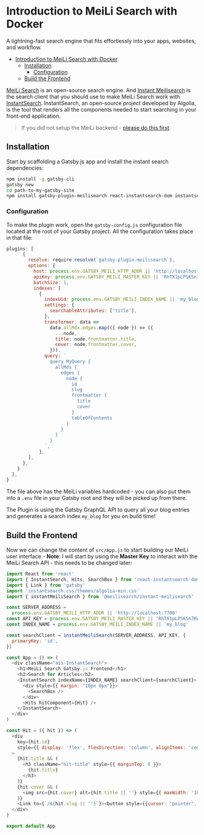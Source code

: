 # Introduction to MeiLi Search with Docker 

A lightning-fast search engine that fits effortlessly into your apps, websites, and workflow.


<!-- TOC -->

- [Introduction to MeiLi Search with Docker](#introduction-to-meili-search-with-docker)
  - [Installation](#installation)
    - [Configuration](#configuration)
  - [Build the Frontend](#build-the-frontend)

<!-- /TOC -->


[MeiLi Search](https://docs.meilisearch.com/learn/getting_started/quick_start.html) is an open-source search engine. And [Instant Meilisearch](https://github.com/meilisearch/instant-meilisearch) is the search client that you should use to make MeiLi Search work with [InstantSearch](https://github.com/algolia/instantsearch.js). InstantSearch, an open-source project developed by Algolia, is the tool that renders all the components needed to start searching in your front-end application.


> If you did not setup the MeiLi backend - [please do this first](https://mpolinowski.github.io/docs/DevOps/Elasticsearch/2023-02-10--meili-rusty-elastic-docker/2023-02-10/).




## Installation

Start by scaffolding a Gatsby.js app and install the instant search dependencies:

```bash
npm install -g gatsby-cli
gatsby new
cd path-to-my-gatsby-site
npm install gatsby-plugin-meilisearch react-instantsearch-dom instantsearch.css @meilisearch/instant-meilisearch
```


### Configuration

To make the plugin work, open the `gatsby-config.js` configuration file located at the root of your Gatsby project. All the configuration takes place in that file:


```js
plugins: [
      {
        resolve: require.resolve(`gatsby-plugin-meilisearch`),
        options: {
          host: process.env.GATSBY_MEILI_HTTP_ADDR || 'http://localhost:7700',
          apiKey: process.env.GATSBY_MEILI_MASTER_KEY || 'RhTX1pLPSKSn7KW9yf9u_MNKC0v1YKkmx2Sc6qSwbLQ',
          batchSize: 1,
          indexes: [
            {
              indexUid: process.env.GATSBY_MEILI_INDEX_NAME || 'my_blog',
              settings: {
                searchableAttributes: ['title'],
              },
              transformer: data =>
                data.allMdx.edges.map(({ node }) => ({
                  ...node,
                  title: node.frontmatter.title,
                  cover: node.frontmatter.cover,
                })),
              query: `
                query MyQuery {
                  allMdx {
                    edges {
                      node {
                        id
                        slug
                        frontmatter {
                          title
                          cover
                        }
                        tableOfContents
                      }
                    }
                  }
                }
              `,
            },
        ],
      },
    }
  ],
}
```

The file above has the MeiLi variables hardcoded - you can also put them into a `.env` file in your Gatsby root and they will be picked up from there.


The Plugin is using the Gatsby GraphQL API to query all your blog entries and generates a search index `my_blog` for you on build time!


## Build the Frontend

Now we can change the content of `src/App.js` to start building our MeiLi user interface - __Note__: I will start by using the __Master Key__ to interact with the MeiLi Search API - this needs to be changed later:


```js
import React from 'react'
import { InstantSearch, Hits, SearchBox } from 'react-instantsearch-dom'
import { Link } from 'gatsby'
import 'instantsearch.css/themes/algolia-min.css'
import { instantMeiliSearch } from '@meilisearch/instant-meilisearch'

const SERVER_ADDRESS =
  process.env.GATSBY_MEILI_HTTP_ADDR || 'http://localhost:7700'
const API_KEY = process.env.GATSBY_MEILI_MASTER_KEY || 'RhTX1pLPSKSn7KW9yf9u_MNKC0v1YKkmx2Sc6qSwbLQ'
const INDEX_NAME = process.env.GATSBY_MEILI_INDEX_NAME || 'my_blog'

const searchClient = instantMeiliSearch(SERVER_ADDRESS, API_KEY, {
  primaryKey: 'id',
})

const App = () => (
  <div className="ais-InstantSearch">
    <h1>MeiLi Search Gatsby.js Frontend</h1>
    <h2>Search for Articles</h2>
    <InstantSearch indexName={INDEX_NAME} searchClient={searchClient}>
      <div style={{ margin: "16px 0px"}}>
        <SearchBox />
      </div>
      <Hits hitComponent={Hit} />
    </InstantSearch>
  </div>
)

const Hit = ({ hit }) => (
  <div
    key={hit.id}
    style={{ display: 'flex', flexDirection: 'column', alignItems: 'center' }}
  >
    {hit.title && (
      <h3 className="hit-title" style={{ marginTop: 0 }}>
        {hit.title}
      </h3>
    )}
    {hit.cover && (
      <img src={hit.cover} alt={hit.title || ''} style={{ maxWidth: '100%' }} />
    )}
    <Link to={`/${hit.slug || ''}`}><button style={{cursor: "pointer", width: "100%", height: 35, padding: "0 1.5rem", color: "rgb(105, 107, 108)", fontSize: 15, fontWeight: 600, fontFamily: "'Roboto', sans-serif", letterSpacing: ".8px", textAlign: "center", textDecoration: "none", verticalAlign: "middle", whiteSpace: "nowrap", outline: "none", border: "none", userSelect: "none", borderRadius: 2, transition: "all .3s ease-out", boxShadow: "0 2px 5px 0 rgba(0,0,0,0.225)", marginTop: 15}}>Go to Article</button></Link>
  </div>
)

export default App
```